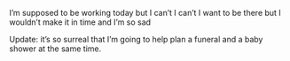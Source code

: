 I’m supposed to be working today but I can’t I can’t I want to be there but I wouldn’t make it in time and I’m so sad

Update: it’s so surreal that I’m going to help plan a funeral and a baby shower at the same time.